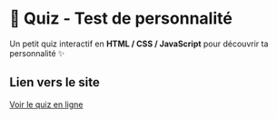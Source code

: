 # 🚀 Quiz - Test de personnalité

Un petit quiz interactif en **HTML / CSS / JavaScript** pour découvrir ta personnalité ✨  


##  Lien vers le site
 [Voir le quiz en ligne](https://tonpseudo.github.io/quiz-test-personnalite/)



